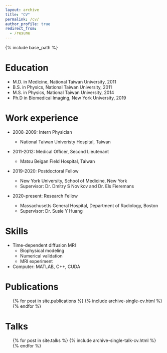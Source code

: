 ```yaml
---
layout: archive
title: "CV"
permalink: /cv/
author_profile: true
redirect_from:
  - /resume
---
```


{% include base_path %}

Education
======
* M.D. in Medicine, National Taiwan University, 2011
* B.S. in Physics, National Taiwan University, 2011
* M.S. in Physics, National Taiwan University, 2014
* Ph.D in Biomedical Imaging, New York University, 2019

Work experience
======
* 2008-2009: Intern Physician
  * National Taiwan Univeristy Hospital, Taiwan
  
* 2011-2012: Medical Officer, Second Lieutenant
  * Matsu Beigan Field Hospital, Taiwan

* 2019-2020: Postdoctoral Fellow
  * New York University, School of Medicine, New York
  * Supervisor: Dr. Dmitry S Novikov and Dr. Els Fieremans

* 2020-present: Research Fellow
  * Massachusetts General Hospital, Department of Radiology, Boston
  * Supervisor: Dr. Susie Y Huang
  
Skills
======
* Time-dependent diffusion MRI
  * Biophysical modeling
  * Numerical validation
  * MRI experiment
* Computer: MATLAB, C++, CUDA

Publications
======
  <ul>{% for post in site.publications %}
    {% include archive-single-cv.html %}
  {% endfor %}</ul>
  
Talks
======
  <ul>{% for post in site.talks %}
    {% include archive-single-talk-cv.html %}
  {% endfor %}</ul>
  
  
